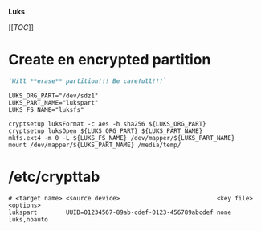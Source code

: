 **Luks**

[[_TOC_]]

# Create en encrypted partition

```markdown
`Will **erase** partition!!! Be carefull!!!`
```

```shell
LUKS_ORG_PART="/dev/sdz1"
LUKS_PART_NAME="lukspart"
LUKS_FS_NAME="luksfs"

cryptsetup luksFormat -c aes -h sha256 ${LUKS_ORG_PART}
cryptsetup luksOpen ${LUKS_ORG_PART} ${LUKS_PART_NAME}
mkfs.ext4 -m 0 -L ${LUKS_FS_NAME} /dev/mapper/${LUKS_PART_NAME}
mount /dev/mapper/${LUKS_PART_NAME} /media/temp/
```

# /etc/crypttab
```shell
# <target name> <source device>                           <key file>    <options>
lukspart        UUID=01234567-89ab-cdef-0123-456789abcdef none          luks,noauto
```

